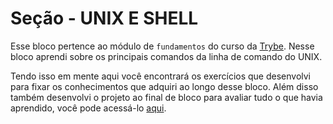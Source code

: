 # Seção - UNIX E SHELL

Esse bloco pertence ao módulo de `fundamentos` do curso da [Trybe](https://www.betrybe.com/). Nesse bloco aprendi sobre os principais comandos da linha de comando do UNIX.

Tendo isso em mente aqui você encontrará os exercícios que desenvolvi para fixar os conhecimentos que adquiri ao longo desse bloco. Além disso também desenvolvi o projeto ao final de bloco para avaliar tudo o que havia aprendido, você pode acessá-lo [aqui](linkProjetoDoBloco).
